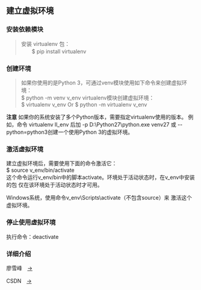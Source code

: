 ## 建立虚拟环境

### 安装依赖模块 ###
> 安装 virtualenv 包：
</br>　　$ pip install virtualenv

### 创建环境 ###
> 如果你使用的是Python 3，可通过venv模块使用如下命令来创建虚拟环境：
</br>$ python -m venv v_env
> virtualenv模块创建虚拟环境：
</br>$ virtualenv v_env Or $ python -m virtualenv v_env

**注意** 如果你的系统安装了多个Python版本，需要指定virtualenv使用的版本。
例如，命令 virtualenv ll_env 后加 -p D:\Python27\python.exe venv27 或 --python=python3创建一个使用Python 3的虚拟环境。

### 激活虚拟环境 ###
建立虚拟环境后，需要使用下面的命令激活它：</br>
$ source v_env/bin/activate</br>
这个命令运行v_env/bin中的脚本activate。环境处于活动状态时，在v_env中安装的包 仅在该环境处于活动状态时才可用。

Windows系统，使用命令v_env\Scripts\activate（不包含source）来 激活这个虚拟环境。

### 停止使用虚拟环境 ###
执行命令：deactivate

### 详细介绍 ###
廖雪峰　[→](https://www.liaoxuefeng.com/wiki/0014316089557264a6b348958f449949df42a6d3a2e542c000/001432712108300322c61f256c74803b43bfd65c6f8d0d0000)

CSDN　[→](http://blog.csdn.net/geekun/article/details/51325383)
